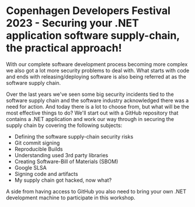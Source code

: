 # Copenhagen Developers Festival 2023 - Securing your .NET application software supply-chain, the practical approach!

With our complete software development process becoming more complex we also got a lot more security problems to deal with. What starts with code and ends with releasing/deploying software is also being referred at as the software supply chain.

Over the last years we've seen some big security incidents tied to the software supply chain and the software industry acknowledged there was a need for action. And today there is a lot to choose from, but what will be the most effective things to do? We'll start out with a GitHub repository that contains a .NET application and work our way through in securing the supply chain by covering the following subjects:

- Defining the software supply-chain security risks
- Git commit signing
- Reproducible Builds
- Understanding used 3rd party libraries
- Creating Software-Bill of Materials (SBOM)
- Google SLSA
- Signing code and artifacts
- My supply chain got hacked, now what?

A side from having access to GitHub you also need to bring your own .NET development machine to participate in this workshop.